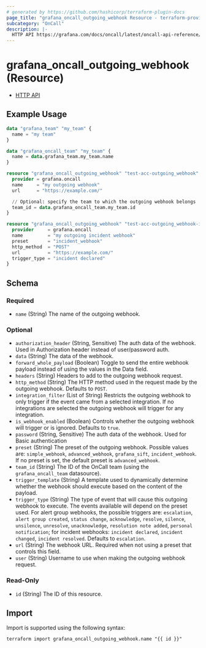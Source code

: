 ```yaml
---
# generated by https://github.com/hashicorp/terraform-plugin-docs
page_title: "grafana_oncall_outgoing_webhook Resource - terraform-provider-grafana"
subcategory: "OnCall"
description: |-
  HTTP API https://grafana.com/docs/oncall/latest/oncall-api-reference/outgoing_webhooks/
---
```


# grafana_oncall_outgoing_webhook (Resource)

* [HTTP API](https://grafana.com/docs/oncall/latest/oncall-api-reference/outgoing_webhooks/)

## Example Usage

```terraform
data "grafana_team" "my_team" {
  name = "my team"
}

data "grafana_oncall_team" "my_team" {
  name = data.grafana_team.my_team.name
}

resource "grafana_oncall_outgoing_webhook" "test-acc-outgoing_webhook" {
  provider = grafana.oncall
  name     = "my outgoing webhook"
  url      = "https://example.com/"

  // Optional: specify the team to which the outgoing webhook belongs
  team_id = data.grafana_oncall_team.my_team.id
}

resource "grafana_oncall_outgoing_webhook" "test-acc-outgoing_webhook-incident" {
  provider     = grafana.oncall
  name         = "my outgoing incident webhook"
  preset       = "incident_webhook"
  http_method  = "POST"
  url          = "https://example.com/"
  trigger_type = "incident declared"
}
```

<!-- schema generated by tfplugindocs -->
## Schema

### Required

- `name` (String) The name of the outgoing webhook.

### Optional

- `authorization_header` (String, Sensitive) The auth data of the webhook. Used in Authorization header instead of user/password auth.
- `data` (String) The data of the webhook.
- `forward_whole_payload` (Boolean) Toggle to send the entire webhook payload instead of using the values in the Data field.
- `headers` (String) Headers to add to the outgoing webhook request.
- `http_method` (String) The HTTP method used in the request made by the outgoing webhook. Defaults to `POST`.
- `integration_filter` (List of String) Restricts the outgoing webhook to only trigger if the event came from a selected integration. If no integrations are selected the outgoing webhook will trigger for any integration.
- `is_webhook_enabled` (Boolean) Controls whether the outgoing webhook will trigger or is ignored. Defaults to `true`.
- `password` (String, Sensitive) The auth data of the webhook. Used for Basic authentication
- `preset` (String) The preset of the outgoing webhook. Possible values are: `simple_webhook`, `advanced_webhook`, `grafana_sift`, `incident_webhook`. If no preset is set, the default preset is `advanced_webhook`.
- `team_id` (String) The ID of the OnCall team (using the `grafana_oncall_team` datasource).
- `trigger_template` (String) A template used to dynamically determine whether the webhook should execute based on the content of the payload.
- `trigger_type` (String) The type of event that will cause this outgoing webhook to execute. The events available will depend on the preset used. For alert group webhooks, the possible triggers are: `escalation`, `alert group created`, `status change`, `acknowledge`, `resolve`, `silence`, `unsilence`, `unresolve`, `unacknowledge`, `resolution note added`, `personal notification`; for incident webhooks: `incident declared`, `incident changed`, `incident resolved`. Defaults to `escalation`.
- `url` (String) The webhook URL. Required when not using a preset that controls this field.
- `user` (String) Username to use when making the outgoing webhook request.

### Read-Only

- `id` (String) The ID of this resource.

## Import

Import is supported using the following syntax:

```shell
terraform import grafana_oncall_outgoing_webhook.name "{{ id }}"
```
